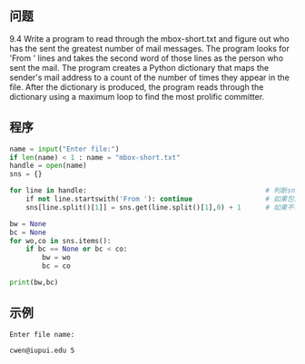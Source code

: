 ## 问题
9.4 Write a program to read through the mbox-short.txt and figure out who has the sent the greatest number of mail messages. The program looks for 'From ' lines and takes the second word of those lines as the person who sent the mail. The program creates a Python dictionary that maps the sender's mail address to a count of the number of times they appear in the file. After the dictionary is produced, the program reads through the dictionary using a maximum loop to find the most prolific committer.

## 程序
```python
name = input("Enter file:")
if len(name) < 1 : name = "mbox-short.txt"
handle = open(name)
sns = {}

for line in handle:                                            # 判断sns中是否包含以'From '开头的行的第二个单词
    if not line.startswith('From '): continue                  # 如果包含，则为其计数 +1
    sns[line.split()[1]] = sns.get(line.split()[1],0) + 1      # 如果不包含，则将其添加进dictationary，并为其计数 +1

bw = None
bc = None
for wo,co in sns.items():
    if bc == None or bc < co:
        bw = wo
        bc = co

print(bw,bc)
```

## 示例
```
Enter file name:
```
```
cwen@iupui.edu 5
```
